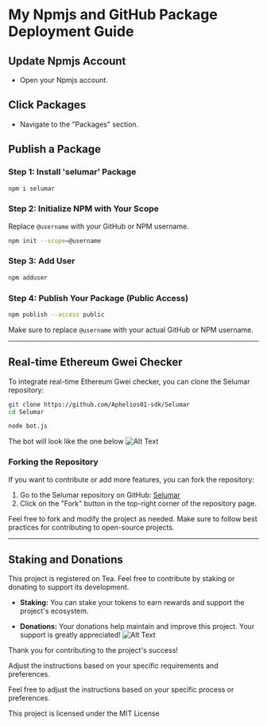# My Npmjs and GitHub Package Deployment Guide

## Update Npmjs Account
- Open your Npmjs account.

## Click Packages
- Navigate to the "Packages" section.

## Publish a Package
### Step 1: Install 'selumar' Package
```bash
npm i selumar
```

### Step 2: Initialize NPM with Your Scope
Replace `@username` with your GitHub or NPM username.
```bash
npm init --scope=@username
```

### Step 3: Add User
```bash
npm adduser
```

### Step 4: Publish Your Package (Public Access)
```bash
npm publish --access public
```

Make sure to replace `@username` with your actual GitHub or NPM username.

---

## Real-time Ethereum Gwei Checker

To integrate real-time Ethereum Gwei checker, you can clone the Selumar repository:

```bash
git clone https://github.com/Aphelios01-sdk/Selumar
cd Selumar
```
```bash
node bot.js
```
The bot will look like the one below
![Alt Text](https://imgur.com/a/siu-LkFWfYA)


### Forking the Repository

If you want to contribute or add more features, you can fork the repository:

1. Go to the Selumar repository on GitHub: [Selumar](https://github.com/Aphelios01-sdk/Selumar)
2. Click on the "Fork" button in the top-right corner of the repository page.

Feel free to fork and modify the project as needed. Make sure to follow best practices for contributing to open-source projects.

---
## Staking and Donations

This project is registered on Tea. Feel free to contribute by staking or donating to support its development.

- **Staking:** You can stake your tokens to earn rewards and support the project's ecosystem.
  
- **Donations:** Your donations help maintain and improve this project. Your support is greatly appreciated!
![Alt Text](https://imgur.com/a/sXqrErC)

Thank you for contributing to the project's success!


Adjust the instructions based on your specific requirements and preferences.

Feel free to adjust the instructions based on your specific process or preferences.

This project is licensed under the MIT License

